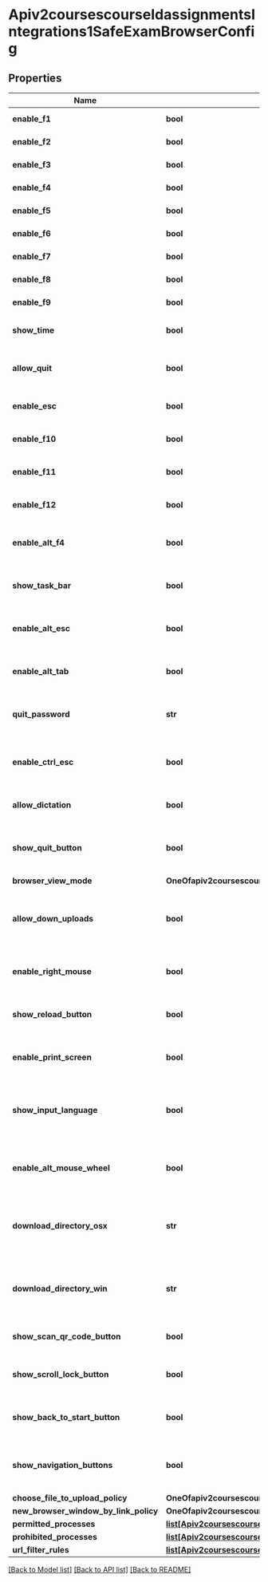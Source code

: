 # Apiv2coursescourseIdassignmentsIntegrations1SafeExamBrowserConfig

## Properties
Name | Type | Description | Notes
------------ | ------------- | ------------- | -------------
**enable_f1** | **bool** | Enables the use of the F1 | [optional] [default to False]
**enable_f2** | **bool** | Enables the use of the F2 | [optional] [default to False]
**enable_f3** | **bool** | Enables the use of the F3 | [optional] [default to False]
**enable_f4** | **bool** | Enables the use of the F4 | [optional] [default to False]
**enable_f5** | **bool** | Enables the use of the F5 | [optional] [default to False]
**enable_f6** | **bool** | Enables the use of the F6 | [optional] [default to False]
**enable_f7** | **bool** | Enables the use of the F7 | [optional] [default to False]
**enable_f8** | **bool** | Enables the use of the F8 | [optional] [default to False]
**enable_f9** | **bool** | Enables the use of the F9 | [optional] [default to False]
**show_time** | **bool** | Displays the time on the taskbar/dock | [optional] [default to False]
**allow_quit** | **bool** | Allows the user to quit the Safe Exam Browser | [optional] [default to False]
**enable_esc** | **bool** | Enables the use of the Escape key | [optional] [default to False]
**enable_f10** | **bool** | Enables the use of the F10 | [optional] [default to False]
**enable_f11** | **bool** | Enables the use of the F11 | [optional] [default to False]
**enable_f12** | **bool** | Enables the use of the F12 | [optional] [default to False]
**enable_alt_f4** | **bool** | Enables the use of the Alt + F4 key combination | [optional] [default to False]
**show_task_bar** | **bool** | Displays the taskbar/dock of the safe exam browser | [optional] [default to False]
**enable_alt_esc** | **bool** | Enables the use of the Alt + Escape key combination | [optional] [default to False]
**enable_alt_tab** | **bool** | Enables the use of the Alt + Tab key combination | [optional] [default to False]
**quit_password** | **str** | The password used to quit the Safe Exam Browser | [optional] 
**enable_ctrl_esc** | **bool** | Enables the use of the Control + Escape key combination | [optional] [default to False]
**allow_dictation** | **bool** | Allows text to speech (Mac only) | [optional] [default to False]
**show_quit_button** | **bool** | Displays the quit button for students to exit the Safe Exam Browser | [optional] [default to False]
**browser_view_mode** | **OneOfapiv2coursescourseIdassignmentsIntegrations1SafeExamBrowserConfigBrowserViewMode** |  | [optional] 
**allow_down_uploads** | **bool** | Allows students to download and upload files during an assignment | [optional] [default to False]
**enable_right_mouse** | **bool** | Enables the use of the right mouse clicks | [optional] [default to False]
**show_reload_button** | **bool** | Displays the reload button on the taskbar/dock  | [optional] [default to False]
**enable_print_screen** | **bool** | Enables the use of the the Print Screen button | [optional] [default to False]
**show_input_language** | **bool** | Enables changing the keyboard language (Windows only) | [optional] [default to False]
**enable_alt_mouse_wheel** | **bool** | Enables the use of the Alt + mouse wheel combination | [optional] [default to False]
**download_directory_osx** | **str** | Sets the directory to where files will be downloaded on MacOS | [optional] [default to '/Users/username/Downloads']
**download_directory_win** | **str** | Sets the directory to where files will be downloaded on MacOS | [optional] [default to 'Downloads']
**show_scan_qr_code_button** | **bool** | Displays the scan QR code button | [optional] [default to False]
**show_scroll_lock_button** | **bool** | Displays the scroll lock button in the taskbar/dock | [optional] [default to False]
**show_back_to_start_button** | **bool** | Displays the back to start button on the taskbard/dock | [optional] [default to False]
**show_navigation_buttons** | **bool** | Displays the page navigation buttons on the taskbar/dock | [optional] [default to False]
**choose_file_to_upload_policy** | **OneOfapiv2coursescourseIdassignmentsIntegrations1SafeExamBrowserConfigChooseFileToUploadPolicy** |  | [optional] 
**new_browser_window_by_link_policy** | **OneOfapiv2coursescourseIdassignmentsIntegrations1SafeExamBrowserConfigNewBrowserWindowByLinkPolicy** |  | [optional] 
**permitted_processes** | [**list[Apiv2coursescourseIdassignmentsIntegrations1SafeExamBrowserConfigPermittedProcesses]**](Apiv2coursescourseIdassignmentsIntegrations1SafeExamBrowserConfigPermittedProcesses.md) |  | [optional] 
**prohibited_processes** | [**list[Apiv2coursescourseIdassignmentsIntegrations1SafeExamBrowserConfigProhibitedProcesses]**](Apiv2coursescourseIdassignmentsIntegrations1SafeExamBrowserConfigProhibitedProcesses.md) |  | [optional] 
**url_filter_rules** | [**list[Apiv2coursescourseIdassignmentsIntegrations1SafeExamBrowserConfigURLFilterRules]**](Apiv2coursescourseIdassignmentsIntegrations1SafeExamBrowserConfigURLFilterRules.md) |  | [optional] 

[[Back to Model list]](../README.md#documentation-for-models) [[Back to API list]](../README.md#documentation-for-api-endpoints) [[Back to README]](../README.md)

